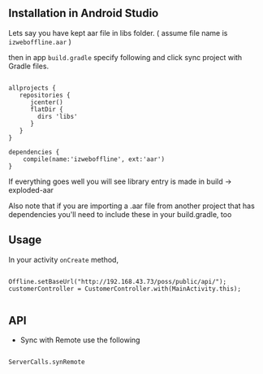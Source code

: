 
## Installation in Android Studio

Lets say you have kept aar file in libs folder. ( assume file name is ```izweboffline.aar``` )

then in app ```build.gradle``` specify following and click sync project with Gradle files.

```

allprojects {
   repositories {
      jcenter()
      flatDir {
        dirs 'libs'
      }
   }
}

dependencies {
    compile(name:'izweboffline', ext:'aar')
}

```

If everything goes well you will see library entry is made in build -> exploded-aar

Also note that if you are importing a .aar file from another project that has dependencies you'll need to include these in your build.gradle, too



## Usage

In your activity    ```onCreate``` method, 

```

Offline.setBaseUrl("http://192.168.43.73/poss/public/api/");
customerController = CustomerController.with(MainActivity.this);
        
```

## API

- Sync with Remote use the following

```

ServerCalls.synRemote

```
